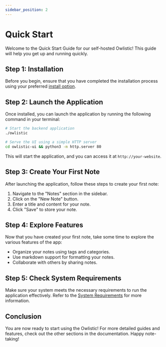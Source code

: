 ```yaml
---
sidebar_position: 2
---
```


# Quick Start

Welcome to the Quick Start Guide for our self-hosted Owlistic! This guide will help you get up and running quickly.

## Step 1: Installation

Before you begin, ensure that you have completed the installation process using your preferred [install option](../installation/).

## Step 2: Launch the Application

Once installed, you can launch the application by running the following command in your terminal:

```bash
# Start the backend application
./owlistic

# Serve the UI using a simple HTTP server
cd owlistic-ui && python3 -m http.server 80
```

This will start the application, and you can access it at `http://your-website`.

## Step 3: Create Your First Note

After launching the application, follow these steps to create your first note:

1. Navigate to the "Notes" section in the sidebar.
2. Click on the "New Note" button.
3. Enter a title and content for your note.
4. Click "Save" to store your note.

## Step 4: Explore Features

Now that you have created your first note, take some time to explore the various features of the app:

- Organize your notes using tags and categories.
- Use markdown support for formatting your notes.
- Collaborate with others by sharing notes.

## Step 5: Check System Requirements

Make sure your system meets the necessary requirements to run the application effectively. Refer to the [System Requirements](../installation/system-requirements.md) for more information.

## Conclusion

You are now ready to start using the Owlistic! For more detailed guides and features, check out the other sections in the documentation. Happy note-taking!
